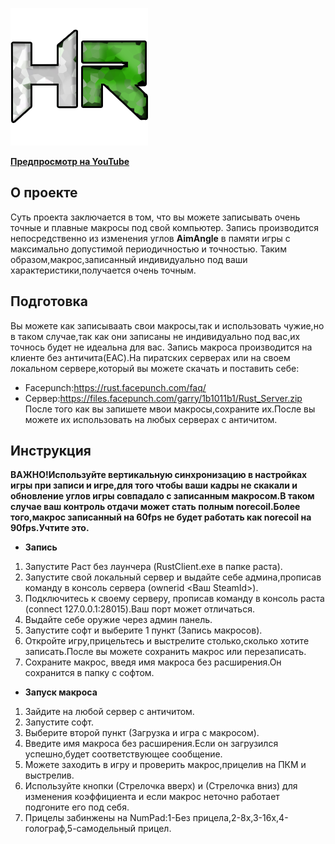 ![GitHub](logo_site.png)

[**Предпросмотр на YouTube**](https://www.youtube.com/watch?v=zSc4mG9pOYI&ab_channel=zaRRubin)

## О проекте
  
Суть проекта заключается в том, что вы можете записывать очень точные и плавные макросы под свой компьютер.
Запись производится непосредственно из изменения углов **AimAngle** в памяти игры с максимально допустимой периодичностью и точностью.
Таким образом,макрос,записанный индивидуально под ваши характеристики,получается очень точным.

## Подготовка
Вы можете как записываать свои макросы,так и использовать чужие,но в таком случае,так как они записаны не индивидуально под вас,их точнось будет не идеальна для вас.
Запись макроса производится на клиенте без античита(EAC).На пиратских серверах или на своем локальном сервере,который вы можете скачать и поставить себе:
* Facepunch:https://rust.facepunch.com/faq/ 
* Сервер:https://files.facepunch.com/garry/1b1011b1/Rust_Server.zip
После того как вы запишете мвои макросы,сохраните их.После вы можете их использовать на любых серверах с античитом.

## Инструкция
  **ВАЖНО!Используйте вертикальную синхронизацию в настройках игры при записи и игре,для того чтобы ваши кадры не скакали и обновление углов игры совпадало с записанным макросом.В таком случае ваш контроль отдачи может стать полным norecoil.Более того,макрос записанный на 60fps не будет работать как norecoil на 90fps.Учтите это.**

* **Запись**
1. Запустите Раст без лаунчера (RustClient.exe в папке раста).
2. Запустите свой локальный сервер и выдайте себе админа,прописав команду в консоль сервера (ownerid <Ваш SteamId>).
3. Подключитесь к своему серверу, прописав команду в консоль раста (connect 127.0.0.1:28015).Ваш порт может отличаться.
4. Выдайте себе оружие через админ панель.
5. Запустите софт и выберите 1 пункт (Запись макросов).
6. Откройте игру,прицельтесь и выстрелите столько,сколько хотите записать.После вы можете сохранить макрос или перезаписать.
7. Сохраните макрос, введя имя макроса без расширения.Он сохранится в папку с софтом.
* **Запуск макроса**
1. Зайдите на любой сервер с античитом.
2. Запустите софт.
3. Выберите второй пункт (Загрузка и игра с макросом).
4. Введите имя макроса без расширения.Если он загрузился успешно,будет соответствующее сообщение.
5. Можете заходить в игру и проверить макрос,прицелив на ПКМ и выстрелив.
6. Используйте кнопки (Стрелочка вверх) и (Стрелочка вниз) для изменения коэффициента и если макрос неточно работает подгоните его под себя.
7. Прицелы забинжены на NumPad:1-Без прицела,2-8x,3-16x,4-голограф,5-самодельный прицел.
